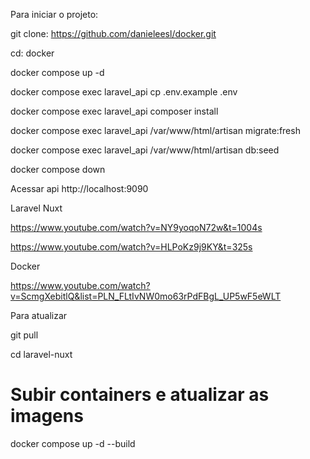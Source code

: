 Para iniciar o projeto:

git clone: https://github.com/danieleesl/docker.git

cd: docker

docker compose up -d

docker compose exec laravel_api cp .env.example .env

docker compose exec laravel_api composer install

docker compose exec laravel_api /var/www/html/artisan migrate:fresh


docker compose exec laravel_api /var/www/html/artisan db:seed

docker compose down


Acessar api
http://localhost:9090

Laravel Nuxt

https://www.youtube.com/watch?v=NY9yoqoN72w&t=1004s

https://www.youtube.com/watch?v=HLPoKz9j9KY&t=325s

 Docker

https://www.youtube.com/watch?v=ScmgXebitlQ&list=PLN_FLtIvNW0mo63rPdFBgL_UP5wF5eWLT


Para atualizar

git pull

cd laravel-nuxt

# Subir containers e atualizar as imagens
docker compose up -d --build
